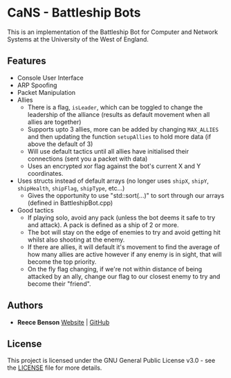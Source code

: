 # CaNS - Battleship Bots

This is an implementation of the Battleship Bot for Computer and Network Systems at the University of the West of England.

## Features
* Console User Interface
* ARP Spoofing
* Packet Manipulation
* Allies
  * There is a flag, `isLeader`, which can be toggled to change the leadership of the alliance (results as default movement when all allies are together)
  * Supports upto 3 allies, more can be added by changing `MAX_ALLIES` and then updating the function `setupAllies` to hold more data (if above the default of 3)
  * Will use default tactics until all allies have initialised their connections (sent you a packet with data)
  * Uses an encrypted xor flag against the bot's current X and Y coordinates.
* Uses structs instead of default arrays (no longer uses `shipX`, `shipY`, `shipHealth`, `shipFlag`, `shipType`, etc...)
  * Gives the opportunity to use "std::sort(...)" to sort through our arrays (defined in BattleshipBot.cpp)
* Good tactics
  * If playing solo, avoid any pack (unless the bot deems it safe to try and attack). A pack is defined as a ship of 2 or more.
  * The bot will stay on the edge of enemies to try and avoid getting hit whilst also shooting at the enemy.
  * If there are allies, it will default it's movement to find the average of how many allies are active however if any enemy is in sight, that will become the top priority.
  * On the fly flag changing, if we're not within distance of being attacked by an ally, change our flag to our closest enemy to try and become their "friend".


## Authors

* **Reece Benson** [Website](http://reecebenson.me/) | [GitHub](https://github.com/reecebenson)

## License

This project is licensed under the GNU General Public License v3.0 - see the [LICENSE](LICENSE) file for more details.
